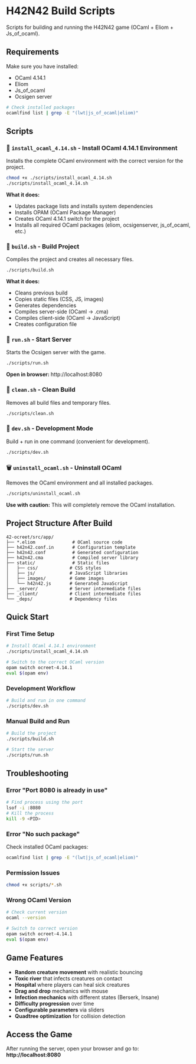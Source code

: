# H42N42 Build Scripts

Scripts for building and running the H42N42 game (OCaml + Eliom + Js_of_ocaml).

## Requirements

Make sure you have installed:

- OCaml 4.14.1
- Eliom
- Js_of_ocaml
- Ocsigen server

```bash
# Check installed packages
ocamlfind list | grep -E "(lwt|js_of_ocaml|eliom)"
```

## Scripts

### 🐳 `install_ocaml_4.14.sh` - Install OCaml 4.14.1 Environment

Installs the complete OCaml environment with the correct version for the project.

```bash
chmod +x ./scripts/install_ocaml_4.14.sh
./scripts/install_ocaml_4.14.sh
```

**What it does:**

- Updates package lists and installs system dependencies
- Installs OPAM (OCaml Package Manager)
- Creates OCaml 4.14.1 switch for the project
- Installs all required OCaml packages (eliom, ocsigenserver, js_of_ocaml, etc.)

### 🔨 `build.sh` - Build Project

Compiles the project and creates all necessary files.

```bash
./scripts/build.sh
```

**What it does:**

- Cleans previous build
- Copies static files (CSS, JS, images)
- Generates dependencies
- Compiles server-side (OCaml → .cma)
- Compiles client-side (OCaml → JavaScript)
- Creates configuration file

### 🚀 `run.sh` - Start Server

Starts the Ocsigen server with the game.

```bash
./scripts/run.sh
```

**Open in browser:** http://localhost:8080

### 🧹 `clean.sh` - Clean Build

Removes all build files and temporary files.

```bash
./scripts/clean.sh
```

### 🔄 `dev.sh` - Development Mode

Build + run in one command (convenient for development).

```bash
./scripts/dev.sh
```

### 🗑️ `uninstall_ocaml.sh` - Uninstall OCaml

Removes the OCaml environment and all installed packages.

```bash
./scripts/uninstall_ocaml.sh
```

**Use with caution:** This will completely remove the OCaml installation.

## Project Structure After Build

```
42-ocreet/src/app/
├── *.eliom              # OCaml source code
├── h42n42.conf.in       # Configuration template
├── h42n42.conf          # Generated configuration
├── h42n42.cma           # Compiled server library
├── static/              # Static files
│   ├── css/            # CSS styles
│   ├── js/             # JavaScript libraries
│   ├── images/         # Game images
│   └── h42n42.js       # Generated JavaScript
├── _server/            # Server intermediate files
├── _client/            # Client intermediate files
└── _deps/              # Dependency files
```

## Quick Start

### First Time Setup

```bash
# Install OCaml 4.14.1 environment
./scripts/install_ocaml_4.14.sh

# Switch to the correct OCaml version
opam switch ocreet-4.14.1
eval $(opam env)
```

### Development Workflow

```bash
# Build and run in one command
./scripts/dev.sh
```

### Manual Build and Run

```bash
# Build the project
./scripts/build.sh

# Start the server
./scripts/run.sh
```

## Troubleshooting

### Error "Port 8080 is already in use"

```bash
# Find process using the port
lsof -i :8080
# Kill the process
kill -9 <PID>
```

### Error "No such package"

Check installed OCaml packages:

```bash
ocamlfind list | grep -E "(lwt|js_of_ocaml|eliom)"
```

### Permission Issues

```bash
chmod +x scripts/*.sh
```

### Wrong OCaml Version

```bash
# Check current version
ocaml --version

# Switch to correct version
opam switch ocreet-4.14.1
eval $(opam env)
```

## Game Features

- **Random creature movement** with realistic bouncing
- **Toxic river** that infects creatures on contact
- **Hospital** where players can heal sick creatures
- **Drag and drop** mechanics with mouse
- **Infection mechanics** with different states (Berserk, Insane)
- **Difficulty progression** over time
- **Configurable parameters** via sliders
- **Quadtree optimization** for collision detection

## Access the Game

After running the server, open your browser and go to: **http://localhost:8080**
